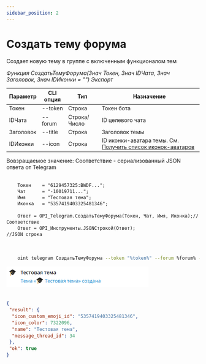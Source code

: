```yaml
---
sidebar_position: 2
---
```


# Создать тему форума
Создает новую тему в группе с включенным функционалом тем


*Функция СоздатьТемуФорума(Знач Токен, Знач IDЧата, Знач Заголовок, Знач IDИконки = "") Экспорт*

  | Параметр | CLI опция | Тип | Назначение |
  |-|-|-|-|
  | Токен | --token | Строка | Токен бота |
  | IDЧата | --forum | Строка/Число | ID целевого чата |
  | Заголовок | --title | Строка | Заголовок темы |
  | IDИконки | --icon | Строка | ID иконки-аватара темы. См. [Получить список иконок-аватаров](./Poluchit-spisok-ikonok-avatarov) |
  
  Вовзращаемое значение: Соответствие - сериализованный JSON ответа от Telegram

```bsl title="Пример кода"
	
    Токен    = "6129457325:BWDF...";
    Чат      = "-10019711...";
    Имя      = "Тестовая тема";
    Иконка   = "5357419403325481346";
    
    Ответ = OPI_Telegram.СоздатьТемуФорума(Токен, Чат, Имя, Иконка);//Соответствие
    Ответ = OPI_Инструменты.JSONСтрокой(Ответ);                     //JSON строка 
	
```

```sh title="Пример команд CLI"
    
    oint telegram СоздатьТемуФорума --token "%token%" --forum %forum% --title "Тестовая тема" --icon 5357419403325481346

```

![Результат](img/1.png)

```json title="Результат"

{
 "result": {
  "icon_custom_emoji_id": "5357419403325481346",
  "icon_color": 7322096,
  "name": "Тестовая тема",
  "message_thread_id": 34
 },
 "ok": true
}

```
